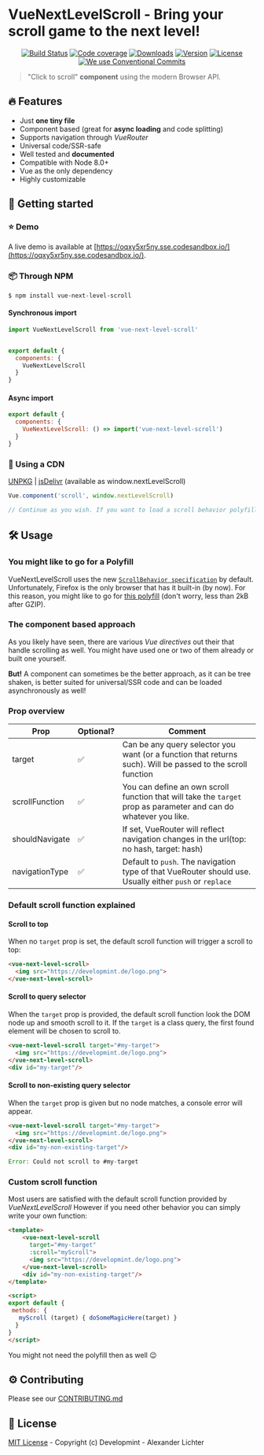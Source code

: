 # VueNextLevelScroll - Bring your scroll game to the next level!

<p align="center">
  <a href="https://travis-ci.com/Developmint/vue-next-level-scroll"><img src="https://travis-ci.com/Developmint/vue-next-level-scroll.svg?branch=master" alt="Build Status"></a>
  <a href="https://codecov.io/gh/Developmint/vue-next-level-scroll"><img src="https://codecov.io/gh/Developmint/vue-next-level-scroll/branch/master/graph/badge.svg" alt="Code coverage"></a>
  <a href="https://www.npmjs.com/package/vue-next-level-scroll"><img src="https://img.shields.io/npm/dm/vue-next-level-scroll.svg" alt="Downloads"></a>
  <a href="https://www.npmjs.com/package/vue-next-level-scroll"><img src="https://img.shields.io/npm/v/vue-next-level-scroll.svg" alt="Version"></a>
  <a href="https://www.npmjs.com/package/vue-next-level-scroll"><img src="https://img.shields.io/npm/l/vue-next-level-scroll.svg" alt="License"></a>
  <a href="https://conventionalcommits.org"><img src="https://img.shields.io/badge/Conventional%20Commits-1.0.0-yellow.svg" alt="We use Conventional Commits"></a>
</p>

> "Click to scroll" **component** using the modern Browser API.

## :fire:  Features

- Just **one tiny file**
- Component based (great for **async loading** and code splitting)
- Supports navigation through *VueRouter*
- Universal code/SSR-safe
- Well tested and **documented**
- Compatible with Node 8.0+
- Vue as the only dependency
- Highly customizable

## :mag_right: Getting started

### :star: Demo

A live demo is available at [https://oqxy5xr5ny.sse.codesandbox.io/](https://oqxy5xr5ny.sse.codesandbox.io/).

### :package: Through NPM

```
$ npm install vue-next-level-scroll
```

#### Synchronous import

```js
import VueNextLevelScroll from 'vue-next-level-scroll'


export default {
  components: {
    VueNextLevelScroll
  }
}

```

#### Async import

```js
export default {
  components: {
    VueNextLevelScroll: () => import('vue-next-level-scroll')
  }
}

```

### :link: Using a CDN

[UNPKG](https://unpkg.com/vue-next-level-scroll/dist/) | [jsDelivr](https://cdn.jsdelivr.net/npm/vue-next-level-scroll/dist/) (available as window.nextLevelScroll)

```js
Vue.component('scroll', window.nextLevelScroll)

// Continue as you wish. If you want to load a scroll behavior polyfill, do it **before** adding the CDN link.

```


## :hammer_and_wrench: Usage

### You might like to go for a Polyfill

VueNextLevelScroll uses the new [`ScrollBehavior specification`](https://developer.mozilla.org/en-US/docs/Web/CSS/scroll-behavior) by default.
Unfortunately, Firefox is the only browser that has it built-in (by now).
For this reason, you might like to go for [this polyfill](https://github.com/iamdustan/smoothscroll) (don't worry, less than 2kB after GZIP).


### The component based approach

As you likely have seen, there are various *Vue directives* out their that handle scrolling as well.
You might have used one or two of them already or built one yourself.

**But!** A component can sometimes be the better approach, as it can be tree shaken, is
better suited for universal/SSR code and can be loaded asynchronously as well!

### Prop overview


| Prop | Optional? | Comment |
|---| --- | --- |
| target | :white_check_mark: | Can be any query selector you want (or a function that returns such). Will be passed to the scroll function |
| scrollFunction  | :white_check_mark: | You can define an own scroll function that will take the `target` prop as parameter and can do whatever you like. |
| shouldNavigate  | :white_check_mark: | If set, VueRouter will reflect navigation changes in the url(top: no hash, target: hash)  |
| navigationType  | :white_check_mark: | Default to `push`. The navigation type of that VueRouter should use. Usually either `push` or `replace` |


### Default scroll function explained

#### Scroll to top

When no `target` prop is set, the default scroll function will trigger a scroll to top:

```html
<vue-next-level-scroll>
  <img src="https://developmint.de/logo.png">
</vue-next-level-scroll>
```

#### Scroll to query selector

When the `target` prop is provided, the default scroll function look the DOM node up and smooth scroll to it.
If the `target` is a class query, the first found element will be chosen to scroll to.

```html
<vue-next-level-scroll target="#my-target">
  <img src="https://developmint.de/logo.png">
</vue-next-level-scroll>
<div id="my-target"/>
```

#### Scroll to non-existing query selector

When the `target` prop is given but no node matches, a console error will appear.

```html
<vue-next-level-scroll target="#my-target">
  <img src="https://developmint.de/logo.png">
</vue-next-level-scroll>
<div id="my-non-existing-target"/>
```

```js
Error: Could not scroll to #my-target
```

### Custom scroll function

Most users are satisfied with the default scroll function provided by *VueNextLevelScroll*
However if you need other behavior you can simply write your own function:

```html
<template>
    <vue-next-level-scroll
      target="#my-target"
      :scroll="myScroll">
      <img src="https://developmint.de/logo.png">
    </vue-next-level-scroll>
    <div id="my-non-existing-target"/>
</template>

<script>
export default {
 methods: {
   myScroll (target) { doSomeMagicHere(target) }
  }
}
</script>
```

You might not need the polyfill then as well :wink:

## :gear: Contributing

Please see our [CONTRIBUTING.md](./CONTRIBUTING.md)


## :bookmark_tabs: License

[MIT License](./LICENSE.md) - Copyright (c) Developmint - Alexander Lichter

